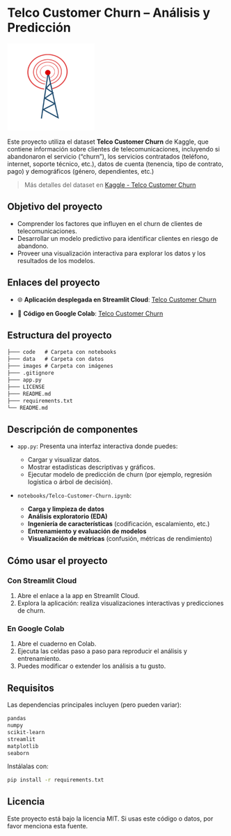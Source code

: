 # Telco Customer Churn – Análisis y Predicción

<img src="images/logo.png" alt="Girl in a jacket" width="200" >


Este proyecto utiliza el dataset **Telco Customer Churn** de Kaggle, que contiene información sobre clientes de telecomunicaciones, incluyendo si abandonaron el servicio (“churn”), los servicios contratados (teléfono, internet, soporte técnico, etc.), datos de cuenta (tenencia, tipo de contrato, pago) y demográficos (género, dependientes, etc.) 

> Más detalles del dataset en [Kaggle - Telco Customer Churn](https://www.kaggle.com/datasets/blastchar/telco-customer-churn)   

## Objetivo del proyecto

* Comprender los factores que influyen en el churn de clientes de telecomunicaciones.
* Desarrollar un modelo predictivo para identificar clientes en riesgo de abandono.
* Proveer una visualización interactiva para explorar los datos y los resultados de los modelos.

##  Enlaces del proyecto

- 🌐 **Aplicación desplegada en Streamlit Cloud**: [Telco Customer Churn](https://telco-churn-example.streamlit.app/)

- 📓 **Código en Google Colab**: [Telco Customer Churn](https://colab.research.google.com/drive/1WsiD8KQAxMBivJF0JDvXIXdKqXtYU1Rc?usp=sharing)



##  Estructura del proyecto

```text
├─── code   # Carpeta con notebooks 
├─── data   # Carpeta con datos
├─── images # Carpeta con imágenes
├─── .gitignore
├─── app.py
├─── LICENSE
├─── README.md
├─── requirements.txt
└── README.md
````



## Descripción de componentes

* `app.py`:
  Presenta una interfaz interactiva donde puedes:

  * Cargar y visualizar datos.
  * Mostrar estadísticas descriptivas y gráficos.
  * Ejecutar modelo de predicción de churn (por ejemplo, regresión logística o árbol de decisión).

* `notebooks/Telco-Customer-Churn.ipynb`:

  * **Carga y limpieza de datos**
  * **Análisis exploratorio (EDA)**
  * **Ingeniería de características** (codificación, escalamiento, etc.)
  * **Entrenamiento y evaluación de modelos**
  * **Visualización de métricas** (confusión, métricas de rendimiento)



## Cómo usar el proyecto

### Con Streamlit Cloud

1. Abre el enlace a la app en Streamlit Cloud.
2. Explora la aplicación: realiza visualizaciones interactivas y predicciones de churn.

### En Google Colab

1. Abre el cuaderno en Colab.
2. Ejecuta las celdas paso a paso para reproducir el análisis y entrenamiento.
3. Puedes modificar o extender los análisis a tu gusto.



## Requisitos

Las dependencias principales incluyen (pero pueden variar):

```text
pandas
numpy
scikit-learn
streamlit
matplotlib
seaborn
```

Instálalas con:

```bash
pip install -r requirements.txt
```

## Licencia

Este proyecto está bajo la licencia MIT. Si usas este código o datos, por favor menciona esta fuente.
